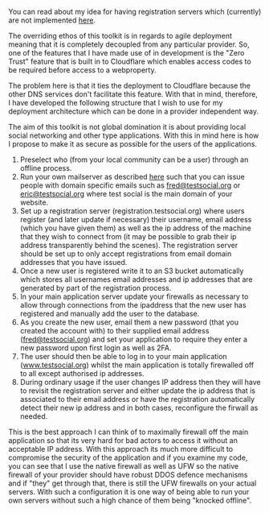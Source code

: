 You can read about my idea for having registration servers which (currently) are not implemented [here](https://github.com/agile-deployer/agile-infrastructure-build-client-scripts/blob/master/doco/AgileToolkitDeployment/RegistrationServer.md).

The overriding ethos of this toolkit is in regards to agile deployment meaning that it is completely decoupled from any particular provider. 
So, one of the features that I have made use of in development is the "Zero Trust" feature that is built in to Cloudflare which enables access codes to be required before access to a webproperty.

The problem here is that it ties the deployment to Cloudflare because the other DNS services don't facilitate this feature. 
With that in mind, therefore, I have developed the following structure that I wish to use for my deployment architecture which can be done in a provider independent way.

The aim of this toolkit is not global domination it is about providing local social networking and other type applications. With this in mind here is how I propose to make it as secure as possible for the users of the applications.

1. Preselect who (from your local community can be a user) through an offline process.
2. Run your own mailserver as described [here](https://github.com/agile-deployer/agile-infrastructure-build-client-scripts/blob/master/doco/AgileToolkitDeployment/RollYourOwnMailserver.md) such that you can issue people with domain specific emails such as fred@testsocial.org or eric@testsocial.org where test social is the main domain of your website. 
3. Set up a registration server (registration.testsocial.org) where users register (and later update if necessary) their username, email address (which you have given them) as well as the ip address of the machine that they wish to connect from (it may be possible to grab their ip address transparently behind the scenes). The registration server should be set up to only accept registrations from email domain addresses that you have issued.
4. Once a new user is registered write it to an S3 bucket automatically which stores all usernames email addresses and ip addresses that are generated by part of the registration process.
5. In your main application server update your firewalls as necessary to allow through connections from the ipaddress that the new user has registered and manually add the user to the database.
6. As you create the new user, email them a new password (that you created the account with) to their supplied email address (fred@testsocial.org) and set your application to require they enter a new password upon first login as well as 2FA.
7. The user should then be able to log in to your main application (www.testsocial.org) whilst the main application is totally firewalled off to all except authorised ip addresses.
8. During ordinary usage if the user changes IP address then they will have to revisit the registration server and either update the ip address that is associated to their email address or have the registration automatically detect their new ip address and in both cases, reconfigure the firwall as needed.

This is the best approach I can think of to maximally firewall off the main application so that its very hard for bad actors to access it without an acceptable IP address.
With this approach its much more difficult to compromise the security of the application and if you examine my code, you can see that I use the native firewall as well as UFW so the native firewall of your provider should have robust DDOS defence mechanisms and if "they" get through that, there is still the UFW firewalls on your actual servers. With such a configuration it is one way of being able to run your own servers without such a high chance of them being "knocked offline". 
